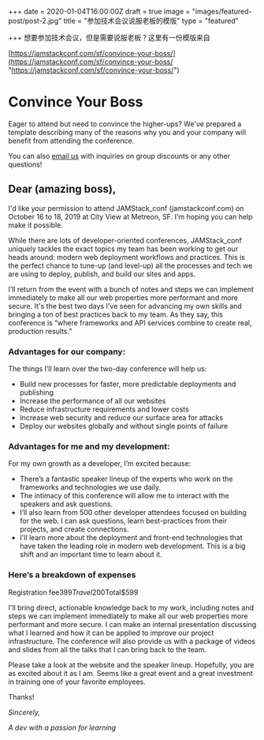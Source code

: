 +++
date = 2020-01-04T16:00:00Z
draft = true
image = "images/featured-post/post-2.jpg"
title = "参加技术会议说服老板的模版"
type = "featured"

+++
想要参加技术会议，但是需要说服老板？这里有一份模版来自

[https://jamstackconf.com/sf/convince-your-boss/](https://jamstackconf.com/sf/convince-your-boss/ "https://jamstackconf.com/sf/convince-your-boss/")

# Convince Your Boss

Eager to attend but need to convince the higher-ups? We've prepared a template describing many of the reasons why you and your company will benefit from attending the conference.

You can also [email us](mailto:info@jamstackconf.com) with inquiries on group discounts or any other questions!

## Dear __(amazing boss)__,

I'd like your permission to attend JAMStack_conf (jamstackconf.com) on October 16 to 18, 2019 at City View at Metreon, SF. I'm hoping you can help make it possible.

While there are lots of developer-oriented conferences, JAMStack_conf uniquely tackles the exact topics my team has been working to get our heads around: modern web deployment workflows and practices. This is the perfect chance to tune-up (and level-up) all the processes and tech we are using to deploy, publish, and build our sites and apps.

I’ll return from the event with a bunch of notes and steps we can implement immediately to make all our web properties more performant and more secure. It's the best two days I've seen for advancing my own skills and bringing a ton of best practices back to my team. As they say, this conference is “where frameworks and API services combine to create real, production results.”

### Advantages for our company:

The things I’ll learn over the two-day conference will help us:

* Build new processes for faster, more predictable deployments and publishing
* Increase the performance of all our websites
* Reduce infrastructure requirements and lower costs
* Increase web security and reduce our surface area for attacks
* Deploy our websites globally and without single points of failure

### Advantages for me and my development:

For my own growth as a developer, I’m excited because:

* There’s a fantastic speaker lineup of the experts who work on the frameworks and technologies we use daily.
* The intimacy of this conference will allow me to interact with the speakers and ask questions.
* I’ll also learn from 500 other developer attendees focused on building for the web. I can ask questions, learn best-practices from their projects, and create connections.
* I'll learn more about the deployment and front-end technologies that have taken the leading role in modern web development. This is a big shift and an important time to learn about it.

### Here’s a breakdown of expenses

Registration fee$399Travel$200Total$599

I'll bring direct, actionable knowledge back to my work, including notes and steps we can implement immediately to make all our web properties more performant and more secure. I can make an internal presentation discussing what I learned and how it can be applied to improve our project infrastructure. The conference will also provide us with a package of videos and slides from all the talks that I can bring back to the team.

Please take a look at the website and the speaker lineup. Hopefully, you are as excited about it as I am. Seems like a great event and a great investment in training one of your favorite employees.

Thanks!

_Sincerely,_

_A dev with a passion for learning_